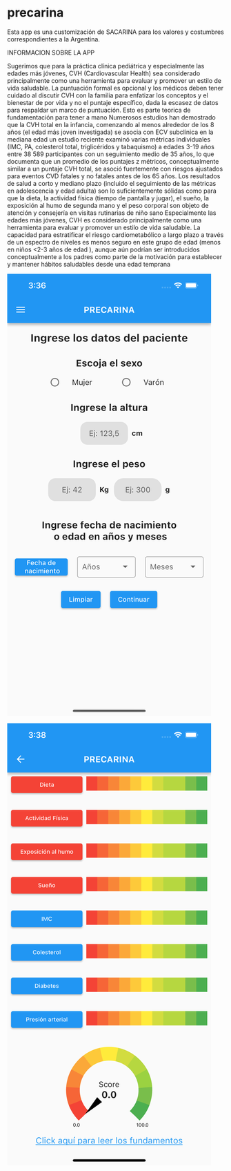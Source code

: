 # precarina

Esta app es una customización de SACARINA para los valores y costumbres correspondientes a la Argentina.

INFORMACION SOBRE LA APP

Sugerimos que para la práctica clínica pediátrica y especialmente las edades más jóvenes, CVH (Cardiovascular Health) sea considerado principalmente como una herramienta para evaluar y promover un estilo de vida saludable. La puntuación formal es opcional y los médicos deben tener cuidado al discutir CVH con la familia para enfatizar los conceptos y el bienestar de por vida y no el puntaje específico, dada la escasez de datos para respaldar un marco de puntuación. Esto es parte teorica de fundamentación para tener a mano Numerosos estudios han demostrado que la CVH total en la infancia, comenzando al menos alrededor de los 8 años (el edad más joven investigada) se asocia con ECV subclínica en la mediana edad un estudio reciente examinó varias métricas individuales (IMC, PA, colesterol total, triglicéridos y tabaquismo) a edades 3-19 años entre 38 589 participantes con un seguimiento medio de 35 años, lo que documenta que un promedio de los puntajes z métricos, conceptualmente similar a un puntaje CVH total, se asoció fuertemente con riesgos ajustados para eventos CVD fatales y no fatales antes de los 65 años. Los resultados de salud a corto y mediano plazo (incluido el seguimiento de las métricas en adolescencia y edad adulta) son lo suficientemente sólidas como para que la dieta, la actividad física (tiempo de pantalla y jugar), el sueño, la exposición al humo de segunda mano y el peso corporal son objeto de atención y consejería en visitas rutinarias de niño sano Especialmente las edades más jóvenes, CVH es considerado principalmente como una herramienta para evaluar y promover un estilo de vida saludable. La capacidad para estratificar el riesgo cardiometabólico a largo plazo a través de un espectro de niveles es menos seguro en este grupo de edad (menos en niños <2-3 años de edad ), aunque aún podrían ser introducidos conceptualmente a los padres como parte de la motivación para establecer y mantener hábitos saludables desde una edad temprana


![img.png](img.png)

![img_1.png](img_1.png)